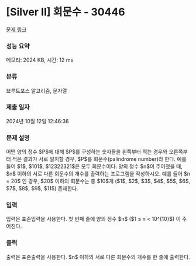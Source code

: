 # [Silver II] 회문수 - 30446 

[문제 링크](https://www.acmicpc.net/problem/30446) 

### 성능 요약

메모리: 2024 KB, 시간: 12 ms

### 분류

브루트포스 알고리즘, 문자열

### 제출 일자

2024년 10월 12일 12:46:36

### 문제 설명

<p>어떤 양의 정수 $P$에 대해 $P$를 구성하는 숫자들을 왼쪽부터 적는 경우와 오른쪽부터 적은 결과가 서로 일치할 경우, $P$를 회문수(palindrome number)라 한다. 예를 들어 $1$, $101$, $12322321$은 모두 회문수이다. 양의 정수 $n$이 주어졌을 때, $n$ 이하의 서로 다른 회문수의 개수를 출력하는 프로그램을 작성하시오. 예를 들어 $n = 20$ 인 경우, $20$ 이하의 회문수는 총 $10$개 ($1$, $2$, $3$, $4$, $5$, $6$, $7$, $8$, $9$, $11$) 존재한다.</p>

### 입력 

 <p>입력은 표준입력을 사용한다. 첫 번째 줄에 양의 정수 $n$ ($1 ≤ n < 10^{10}$) 이 주어진다.</p>

### 출력 

 <p>출력은 표준출력을 사용한다. $n$ 이하의 서로 다른 회문수의 개수를 한 줄에 출력한다.</p>

